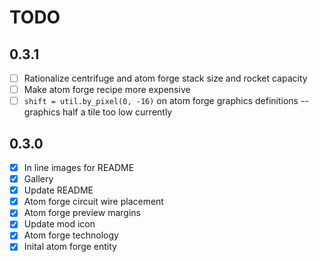 # TODO

## 0.3.1

- [ ] Rationalize centrifuge and atom forge stack size and rocket capacity
- [ ] Make atom forge recipe more expensive
- [ ] `shift = util.by_pixel(0, -16)` on atom forge graphics definitions -- graphics half a tile too low currently

## 0.3.0

- [X] In line images for README
- [X] Gallery
- [X] Update README
- [X] Atom forge circuit wire placement
- [X] Atom forge preview margins
- [X] Update mod icon
- [X] Atom forge technology
- [X] Inital atom forge entity
